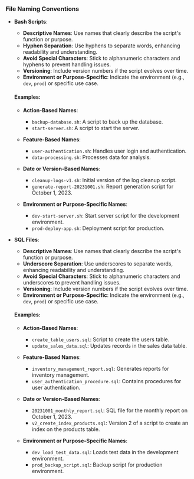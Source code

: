 ### File Naming Conventions

- **Bash Scripts**:
  - **Descriptive Names**: Use names that clearly describe the script's function or purpose.
  - **Hyphen Separation**: Use hyphens to separate words, enhancing readability and understanding.
  - **Avoid Special Characters**: Stick to alphanumeric characters and hyphens to prevent handling issues.
  - **Versioning**: Include version numbers if the script evolves over time.
  - **Environment or Purpose-Specific**: Indicate the environment (e.g., `dev`, `prod`) or specific use case.

  #### Examples:
  - **Action-Based Names**:
    - `backup-database.sh`: A script to back up the database.
    - `start-server.sh`: A script to start the server.
  
  - **Feature-Based Names**:
    - `user-authentication.sh`: Handles user login and authentication.
    - `data-processing.sh`: Processes data for analysis.
  
  - **Date or Version-Based Names**:
    - `cleanup-logs-v1.sh`: Initial version of the log cleanup script.
    - `generate-report-20231001.sh`: Report generation script for October 1, 2023.
  
  - **Environment or Purpose-Specific Names**:
    - `dev-start-server.sh`: Start server script for the development environment.
    - `prod-deploy-app.sh`: Deployment script for production.

- **SQL Files**:
  - **Descriptive Names**: Use names that clearly describe the script's function or purpose.
  - **Underscore Separation**: Use underscores to separate words, enhancing readability and understanding.
  - **Avoid Special Characters**: Stick to alphanumeric characters and underscores to prevent handling issues.
  - **Versioning**: Include version numbers if the script evolves over time.
  - **Environment or Purpose-Specific**: Indicate the environment (e.g., `dev`, `prod`) or specific use case.

  #### Examples:
  - **Action-Based Names**:
    - `create_table_users.sql`: Script to create the users table.
    - `update_sales_data.sql`: Updates records in the sales data table.
  
  - **Feature-Based Names**:
    - `inventory_management_report.sql`: Generates reports for inventory management.
    - `user_authentication_procedure.sql`: Contains procedures for user authentication.
  
  - **Date or Version-Based Names**:
    - `20231001_monthly_report.sql`: SQL file for the monthly report on October 1, 2023.
    - `v2_create_index_products.sql`: Version 2 of a script to create an index on the products table.
  
  - **Environment or Purpose-Specific Names**:
    - `dev_load_test_data.sql`: Loads test data in the development environment.
    - `prod_backup_script.sql`: Backup script for production environment.